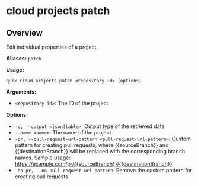 # cloud projects patch

## Overview

Edit individual properties of a project

**Aliases:** `patch`

**Usage:**

```
quix cloud projects patch <repository-id> [options]
```

**Arguments:**

- `<repository-id>`: The ID of the project

**Options:**

- `-o, --output <json|table>`: Output type of the retrieved data
- `--name <name>`: The name of the project
- `-pr, --pull-request-url-pattern <pull-request-url-pattern>`: Custom pattern for creating pull requests, where {{sourceBranch}} and {{destinationBranch}} will be replaced with the corresponding branch names.
Sample usage:
    https://example.com/pr/{{sourceBranch}}/{{destinationBranch}}
- `-no-pr, --no-pull-request-url-pattern`: Remove the custom pattern for creating pull requests

